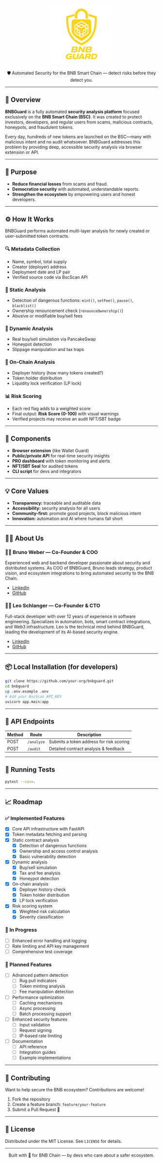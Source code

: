 <p align="center">
  <img src="./assets/logo.png" alt="BNBGuard Logo" width="200"/>
</p>


<p align="center">
  🛡️ Automated Security for the BNB Smart Chain — detect risks before they detect you.
</p>

---

## 🚀 Overview

**BNBGuard** is a fully automated **security analysis platform** focused exclusively on the **BNB Smart Chain (BSC)**. It was created to protect investors, developers, and regular users from scams, malicious contracts, honeypots, and fraudulent tokens.

Every day, hundreds of new tokens are launched on the BSC—many with malicious intent and no audit whatsoever. BNBGuard addresses this problem by providing deep, accessible security analysis via browser extension or API.

---

## 🎯 Purpose

- **Reduce financial losses** from scams and fraud.
- **Democratize security** with automated, understandable reports.
- **Strengthen the ecosystem** by empowering users and honest developers.

---

## ⚙️ How It Works

BNBGuard performs automated multi-layer analysis for newly created or user-submitted token contracts.

### 🔍 Metadata Collection
- Name, symbol, total supply
- Creator (deployer) address
- Deployment date and LP pair
- Verified source code via BscScan API

### 🧠 Static Analysis
- Detection of dangerous functions: `mint()`, `setFee()`, `pause()`, `blacklist()`
- Ownership renouncement check (`renounceOwnership()`)
- Abusive or modifiable buy/sell fees

### 🔄 Dynamic Analysis
- Real buy/sell simulation via PancakeSwap
- Honeypot detection
- Slippage manipulation and tax traps

### 🔗 On-Chain Analysis
- Deployer history (how many tokens created?)
- Token holder distribution
- Liquidity lock verification (LP lock)

### 📊 Risk Scoring
- Each red flag adds to a weighted score
- Final output: **Risk Score (0-100)** with visual warnings
- Verified projects may receive an audit NFT/SBT badge

---

## 🧩 Components

- **Browser extension** (like Wallet Guard)
- **Public/private API** for real-time security insights
- **PRO dashboard** with token monitoring and alerts
- **NFT/SBT Seal** for audited tokens
- **CLI script** for devs and integrators

---

## 💡 Core Values

- **Transparency:** traceable and auditable data
- **Accessibility:** security analysis for all users
- **Community-first:** promote good projects, block malicious intent
- **Innovation:** automation and AI where humans fall short

---

## 🧑‍💻 About Us

### 👨‍💻 Bruno Weber — Co-Founder & COO
Experienced web and backend developer passionate about security and distributed systems. As COO of BNBGuard, Bruno leads strategy, product vision, and ecosystem integrations to bring automated security to the BNB Chain.

- [LinkedIn](https://www.linkedin.com/in/brunolweber/)
- [GitHub](https://github.com/Bruno-Weber)

### 👨‍💻 Leo Schlanger — Co-Founder & CTO
Full-stack developer with over 12 years of experience in software engineering. Specializes in automation, bots, smart contract integrations, and Web3 infrastructure. Leo is the technical mind behind BNBGuard, leading the development of its AI-based security engine.

- [LinkedIn](https://www.linkedin.com/in/leo-schlanger-226467192/)
- [GitHub](https://github.com/leo-schlanger)
  
  
---

## 📦 Local Installation (for developers)

```bash
git clone https://github.com/your-org/bnbguard.git
cd bnbguard
cp .env.example .env
# Add your BscScan API_KEY
uvicorn app.main:app
```

---

## 🔌 API Endpoints

| Method | Route       | Description                                 |
|--------|-------------|---------------------------------------------|
| POST   | `/analyze`  | Submits a token address for risk scoring    |
| POST   | `/audit`    | Detailed contract analysis & feedback       |

---

## 🧪 Running Tests

```bash
pytest --cov=.
```

---

## 📈 Roadmap

### ✅ Implemented Features
- [x] Core API infrastructure with FastAPI
- [x] Token metadata fetching and parsing
- [x] Static contract analysis
  - [x] Detection of dangerous functions
  - [x] Ownership and access control analysis
  - [x] Basic vulnerability detection
- [x] Dynamic analysis
  - [x] Buy/sell simulation
  - [x] Tax and fee analysis
  - [x] Honeypot detection
- [x] On-chain analysis
  - [x] Deployer history check
  - [x] Token holder distribution
  - [x] LP lock verification
- [x] Risk scoring system
  - [x] Weighted risk calculation
  - [x] Severity classification

### 🔄 In Progress
- [ ] Enhanced error handling and logging
- [ ] Rate limiting and API key management
- [ ] Comprehensive test coverage

### 📅 Planned Features
- [ ] Advanced pattern detection
  - [ ] Rug pull indicators
  - [ ] Token minting analysis
  - [ ] Fee manipulation detection
- [ ] Performance optimization
  - [ ] Caching mechanisms
  - [ ] Async processing
  - [ ] Batch processing support
- [ ] Enhanced security features
  - [ ] Input validation
  - [ ] Request signing
  - [ ] IP-based rate limiting
- [ ] Documentation
  - [ ] API reference
  - [ ] Integration guides
  - [ ] Example implementations

---

## 🤝 Contributing

Want to help secure the BNB ecosystem? Contributions are welcome!

1. Fork the repository
2. Create a feature branch: `feature/your-feature`
3. Submit a Pull Request 🚀

---

## 📄 License

Distributed under the MIT License. See `LICENSE` for details.

---

<p align="center">
  Built with 💛 for BNB Chain — by devs who care about a safer ecosystem.
</p>
